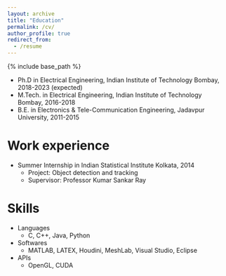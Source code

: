 ```yaml
---
layout: archive
title: "Education"
permalink: /cv/
author_profile: true
redirect_from:
  - /resume
---
```


{% include base_path %}

* Ph.D in Electrical Engineering, Indian Institute of Technology Bombay, 2018-2023 (expected)
* M.Tech. in Electrical Engineering, Indian Institute of Technology Bombay, 2016-2018
* B.E. in Electronics & Tele-Communication Engineering, Jadavpur University, 2011-2015

Work experience
======
* Summer Internship in Indian Statistical Institute Kolkata, 2014 
  * Project: Object detection and tracking
  * Supervisor: Professor Kumar Sankar Ray
  
Skills
======
* Languages 
  * C, C++, Java, Python
* Softwares
  * MATLAB, LATEX, Houdini, MeshLab, Visual Studio, Eclipse 
* APIs
  * OpenGL, CUDA